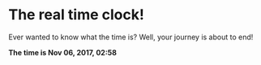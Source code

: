 # The real time clock!

Ever wanted to know what the time is? Well, your journey is about to end!

**The time is Nov 06, 2017, 02:58**